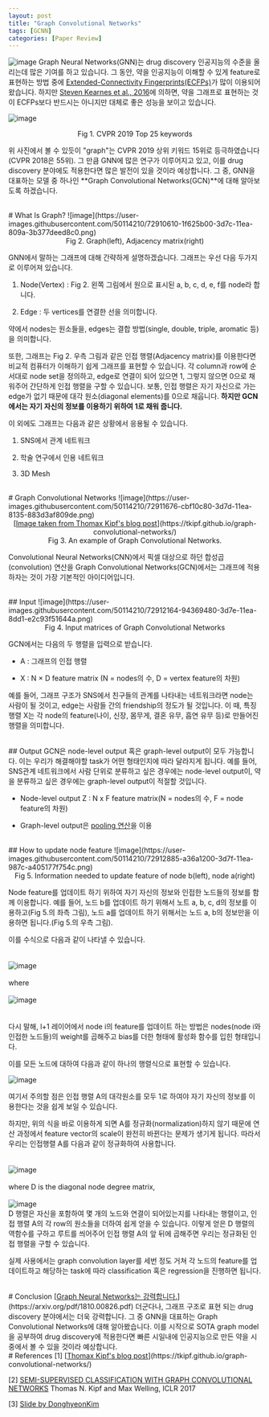 ```yaml
---
layout: post
title: "Graph Convolutional Networks"
tags: [GCNN]
categories: [Paper Review]
---
```

![image](https://user-images.githubusercontent.com/50114210/72908465-d8269b00-3d78-11ea-8c37-afad920b4083.png)
Graph Neural Networks(GNN)는 drug discovery 인공지능의 수준을 올리는데 많은 기여를 하고 있습니다. 그 동안, 약을 인공지능이 이해할 수 있게 feature로 표현하는 방법 중에 [Extended-Connectivity Fingerprints(ECFPs)](https://pubs.acs.org/doi/abs/10.1021/ci100050t)가 많이 이용되어 왔습니다. 하지만 [Steven Kearnes et al., 2016](https://arxiv.org/pdf/1603.00856.pdf)에 의하면, 약을 그래프로 표현하는 것이 ECFPs보다 반드시는 아니지만 대체로 좋은 성능을 보이고 있습니다.       
     
![image](https://user-images.githubusercontent.com/50114210/72908527-ef658880-3d78-11ea-9c0a-24c5fed482f0.png)           
   
<center>Fig 1. CVPR 2019 Top 25 keywords</center>
    
위 사진에서 볼 수 있듯이 "graph"는 CVPR 2019 상위 키워드 15위로 등극하였습니다(CVPR 2018은 55위). 그 만큼 GNN에 많은 연구가 이루어지고 있고, 이를 drug discovery 분야에도 적용한다면 많은 발전이 있을 것이라 예상합니다. 그 중, GNN을 대표하는 모델 중 하나인 **Graph Convolutional Networks(GCN)**에 대해 알아보도록 하겠습니다.       
      
<br>
# What Is Graph?
![image](https://user-images.githubusercontent.com/50114210/72910610-1f625b00-3d7c-11ea-809a-3b377deed8c0.png)            
    
<center>Fig 2. Graph(left), Adjacency matrix(right)</center>
    
GNN에서 말하는 그래프에 대해 간략하게 설명하겠습니다. 그래프는 우선 다음 두가지로 이루어져 있습니다.      

1. Node(Vertex) : Fig 2. 왼쪽 그림에서 원으로 표시된 a, b, c, d, e, f를 node라 합니다.          
     
2. Edge : 두 vertices를 연결한 선을 의미합니다.          
         
약에서 nodes는 원소들을, edges는 결합 방법(single, double, triple, aromatic 등)을 의미합니다.         
     
또한, 그래프는 Fig 2. 우측 그림과 같은 인접 행렬(Adjacency matrix)를 이용한다면 비교적 컴퓨터가 이해하기 쉽게 그래프를 표현할 수 있습니다. 각 column과 row에 순서대로 node set을 정의하고, edge로 연결이 되어 있으면 1, 그렇지 않으면 0으로 채워주어 간단하게 인접 행렬을 구할 수 있습니다. 보통, 인접 행렬은 자기 자신으로 가는 edge가 없기 때문에 대각 원소(diagonal elements)를 0으로 채웁니다. **하지만 GCN에서는 자기 자신의 정보를 이용하기 위하여 1로 채워 줍니다.**         
    
이 외에도 그래프는 다음과 같은 상황에서 응용될 수 있습니다.       
       

1. SNS에서 관계 네트워크      
       
2. 학술 연구에서 인용 네트워크     
       
3. 3D Mesh   

    
<br>
# Graph Convolutional Networks
![image](https://user-images.githubusercontent.com/50114210/72911676-cbf10c80-3d7d-11ea-8135-883d3af809de.png) 

<center>
[<U>Image taken from Thomax Kipf's blog post</U>](https://tkipf.github.io/graph-convolutional-networks/)
</center>
<center>     
Fig 3. An example of Graph Convolutional Networks.     
</center>

      
   
Convolutional Neural Networks(CNN)에서 픽셀 대상으로 하던 합성곱(convolution) 연산을 Graph Convolutional Networks(GCN)에서는 그래프에 적용하자는 것이 가장 기본적인 아이디어입니다.      
   
<br>
## Input
![image](https://user-images.githubusercontent.com/50114210/72912164-94369480-3d7e-11ea-8dd1-e2c93f51644a.png)     
<center>Fig 4. Input matrices of Graph Convolutional Networks</center>
   
GCN에서는 다음의 두 행렬을 입력으로 받습니다.      
   
* A : 그래프의 인접 행렬      
      
* X : N × D feature matrix (N = nodes의 수, D = vertex feature의 차원)    
    
예를 들어, 그래프 구조가 SNS에서 친구들의 관계를 나타내는 네트워크라면 node는 사람이 될 것이고, edge는 사람들 간의 friendship의 정도가 될 것입니다. 이 때, 특징 행렬 X는 각 node의 feature(나이, 신장, 몸무게, 결혼 유무, 흡연 유무 등)로 만들어진 행렬을 의미합니다.     
      
<br> 
## Output
GCN은 node-level output 혹은 graph-level output이 모두 가능합니다. 이는 우리가 해결해야할 task가 어떤 형태인지에 따라 달라지게 됩니다. 예를 들어, SNS관계 네트워크에서 사람 단위로 분류하고 싶은 경우에는 node-level output이, 약을 분류하고 싶은 경우에는 graph-level output이 적절할 것입니다.      
   
* Node-level output Z : N x F feature matrix(N = nodes의 수, F = node feature의 차원)      
     
* Graph-level output은 [<U>pooling 연산</U>](http://papers.nips.cc/paper/5954-convolutional-networks-on-graphs-for-learning-molecular-fingerprints)을 이용     
  
<br>   
## How to update node feature
![image](https://user-images.githubusercontent.com/50114210/72912885-a36a1200-3d7f-11ea-987c-a405177f754c.png)      
<center>Fig 5. Information needed to update feature of node b(left), node a(right)</center>
    
Node feature를 업데이트 하기 위하여 자기 자신의 정보와 인접한 노드들의 정보를 함께 이용합니다. 예를 들어, 노드 b를 업데이트 하기 위해서 노트 a, b, c, d의 정보를 이용하고(Fig 5.의 좌측 그림), 노드 a를 업데이트 하기 위해서는 노드 a, b의 정보만을 이용하면 됩니다.(Fig 5.의 우측 그림).       
     
이를 수식으로 다음과 같이 나타낼 수 있습니다.      
<br>   
![image](https://user-images.githubusercontent.com/50114210/72913129-0491e580-3d80-11ea-8396-991da95b8ead.png)
<br>    
where
<br>     
![image](https://user-images.githubusercontent.com/50114210/72913193-212e1d80-3d80-11ea-89c3-35bb3d469fbc.png)     
<br>   
다시 말해, l+1 레이어에서 node i의 feature를 업데이트 하는 방법은 nodes(node i와 인접한 노드들)의 weight를 곱해주고 bias를 더한 형태에 활성화 함수를 입힌 형태입니다.      
       
이를 모든 노드에 대하여 다음과 같이 하나의 행렬식으로 표현할 수 있습니다.     
      
![image](https://user-images.githubusercontent.com/50114210/72913277-4589fa00-3d80-11ea-806a-9bb7c24160ea.png)   
      
여기서 주의할 점은 인접 행렬 A의 대각원소를 모두 1로 하여야 자기 자신의 정보를 이용한다는 것을 쉽게 보일 수 있습니다.        
        
하지만, 위의 식을 바로 이용하게 되면 A를 정규화(normalization)하지 않기 때문에 연산 과정에서 feature vector의 scale이 완전히 바뀐다는 문제가 생기게 됩니다. 따라서 우리는 인접행렬 A를 다음과 같이 정규화하여 사용합니다.      
<br>    
![image](https://user-images.githubusercontent.com/50114210/72913407-723e1180-3d80-11ea-9681-e0144df3f860.png)
<br>      
where D is the diagonal node degree matrix,     
<br>
![image](https://user-images.githubusercontent.com/50114210/72913466-8550e180-3d80-11ea-8005-99c1cefb4bb0.png)         
D 행렬은 자신을 포함하여 몇 개의 노드와 연결이 되어있는지를 나타내는 행렬이고, 인접 행렬 A의 각 row의 원소들을 더하여 쉽게 얻을 수 있습니다. 이렇게 얻은 D 행렬의 역함수를 구하고 루트를 씌어주어 인접 행렬 A의 앞 뒤에 곱해주면 우리는 정규화된 인접 행렬을 구할 수 있습니다.   
       
실제 사용에서는 graph convolution layer를 세번 정도 거쳐 각 노드의 feature를 업데이트하고 해당하는 task에 따라 classification 혹은 regression을 진행하면 됩니다.   
     
<br>
# Conclusion
[<U>Graph Neural Networks는 강력합니다.</U>](https://arxiv.org/pdf/1810.00826.pdf) 더군다나, 그래프 구조로 표현 되는 drug discovery 분야에서는 더욱 강력합니다. 그 중 GNN을 대표하는 Graph Convolutional Networks에 대해 알아봤습니다. 이를 시작으로 SOTA graph model을 공부하여 drug discovery에 적용한다면 빠른 시일내에 인공지능으로 만든 약을 시중에서 볼 수 있을 것이라 예상합니다.
     
<br>
# References    
[1] [<U>Thomax Kipf's blog post</U>](https://tkipf.github.io/graph-convolutional-networks/)   
         
[2] [<U>SEMI-SUPERVISED CLASSIFICATION WITH GRAPH CONVOLUTIONAL NETWORKS</U>](https://arxiv.org/pdf/1609.02907.pdf) Thomas N. Kipf and Max Welling, ICLR 2017        
         
[3] [<U>Slide by DonghyeonKim</U>](https://www.slideshare.net/DonghyeonKim7/graph-convolutional-network-gcn)      
      
